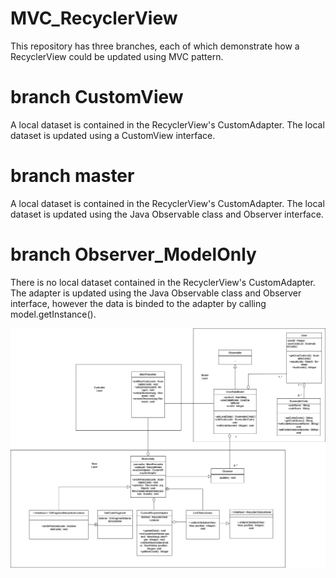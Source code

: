 # MVC_RecyclerView

This repository has three branches, each of which demonstrate how a RecyclerView could be updated using MVC pattern.


# branch CustomView

A local dataset is contained in the RecyclerView's CustomAdapter. The local dataset is updated using a CustomView interface.


# branch master

A local dataset is contained in the RecyclerView's CustomAdapter. The local dataset is updated using the Java Observable class and Observer interface.


# branch Observer_ModelOnly

There is no local dataset contained in the RecyclerView's CustomAdapter. The adapter is updated using the Java Observable class and Observer interface, however the data is binded to the adapter by calling model.getInstance().



![alt text](https://github.com/Iyury1/MVC_RecyclerView/blob/main/ProjectUML.drawio.png?raw=true)
